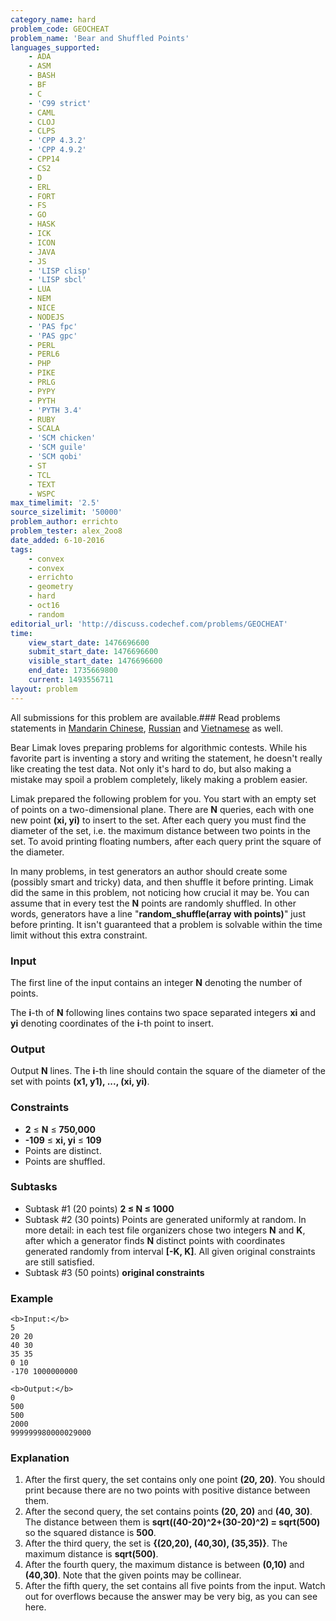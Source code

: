 ```yaml
---
category_name: hard
problem_code: GEOCHEAT
problem_name: 'Bear and Shuffled Points'
languages_supported:
    - ADA
    - ASM
    - BASH
    - BF
    - C
    - 'C99 strict'
    - CAML
    - CLOJ
    - CLPS
    - 'CPP 4.3.2'
    - 'CPP 4.9.2'
    - CPP14
    - CS2
    - D
    - ERL
    - FORT
    - FS
    - GO
    - HASK
    - ICK
    - ICON
    - JAVA
    - JS
    - 'LISP clisp'
    - 'LISP sbcl'
    - LUA
    - NEM
    - NICE
    - NODEJS
    - 'PAS fpc'
    - 'PAS gpc'
    - PERL
    - PERL6
    - PHP
    - PIKE
    - PRLG
    - PYPY
    - PYTH
    - 'PYTH 3.4'
    - RUBY
    - SCALA
    - 'SCM chicken'
    - 'SCM guile'
    - 'SCM qobi'
    - ST
    - TCL
    - TEXT
    - WSPC
max_timelimit: '2.5'
source_sizelimit: '50000'
problem_author: errichto
problem_tester: alex_2oo8
date_added: 6-10-2016
tags:
    - convex
    - convex
    - errichto
    - geometry
    - hard
    - oct16
    - random
editorial_url: 'http://discuss.codechef.com/problems/GEOCHEAT'
time:
    view_start_date: 1476696600
    submit_start_date: 1476696600
    visible_start_date: 1476696600
    end_date: 1735669800
    current: 1493556711
layout: problem
---
```

All submissions for this problem are available.###  Read problems statements in [Mandarin Chinese](http://www.codechef.com/download/translated/OCT16/mandarin/GEOCHEAT.pdf), [Russian](http://www.codechef.com/download/translated/OCT16/russian/GEOCHEAT.pdf) and [Vietnamese](http://www.codechef.com/download/translated/OCT16/vietnamese/GEOCHEAT.pdf) as well.

Bear Limak loves preparing problems for algorithmic contests. While his favorite part is inventing a story and writing the statement, he doesn't really like creating the test data. Not only it's hard to do, but also making a mistake may spoil a problem completely, likely making a problem easier.

Limak prepared the following problem for you. You start with an empty set of points on a two-dimensional plane. There are **N** queries, each with one new point **(xi, yi)** to insert to the set. After each query you must find the diameter of the set, i.e. the maximum distance between two points in the set. To avoid printing floating numbers, after each query print the square of the diameter.

In many problems, in test generators an author should create some (possibly smart and tricky) data, and then shuffle it before printing. Limak did the same in this problem, not noticing how crucial it may be. You can assume that in every test the **N** points are randomly shuffled. In other words, generators have a line "**random\_shuffle(array with points)**" just before printing. It isn't guaranteed that a problem is solvable within the time limit without this extra constraint.

### Input

The first line of the input contains an integer **N** denoting the number of points.

The **i**-th of **N** following lines contains two space separated integers **xi** and **yi** denoting coordinates of the **i**-th point to insert.

### Output

Output **N** lines. The **i**-th line should contain the square of the diameter of the set with points **(x1, y1), ..., (xi, yi)**.

### Constraints

- **2** ≤ **N** ≤ **750,000**
- **-109** ≤ **xi, yi** ≤ **109**
- Points are distinct.
- Points are shuffled.

### Subtasks

- Subtask #1 (20 points) **2 ≤ N ≤ 1000**
- Subtask #2 (30 points) Points are generated uniformly at random. In more detail: in each test file organizers chose two integers **N** and **K**, after which a generator finds **N** distinct points with coordinates generated randomly from interval **\[-K, K\]**. All given original constraints are still satisfied.
- Subtask #3 (50 points) **original constraints**

### Example

```
<b>Input:</b>
5
20 20
40 30
35 35
0 10
-170 1000000000

<b>Output:</b>
0
500
500
2000
999999980000029000

```
### Explanation

1. After the first query, the set contains only one point **(20, 20)**. You should print  because there are no two points with positive distance between them.
2. After the second query, the set contains points **(20, 20)** and **(40, 30)**. The distance between them is **sqrt((40-20)^2+(30-20)^2) = sqrt(500)** so the squared distance is **500**.
3. After the third query, the set is **{(20,20), (40,30), (35,35)}**. The maximum distance is **sqrt(500)**.
4. After the fourth query, the maximum distance is between **(0,10)** and **(40,30)**. Note that the given points may be collinear.
5. After the fifth query, the set contains all five points from the input. Watch out for overflows because the answer may be very big, as you can see here.